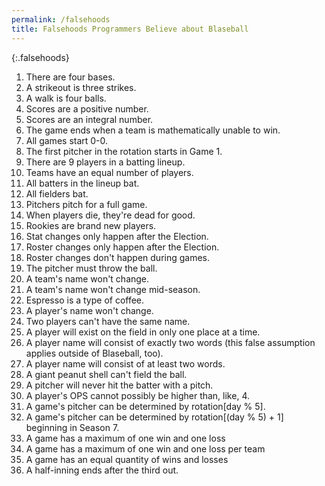 ```yaml
---
permalink: /falsehoods
title: Falsehoods Programmers Believe about Blaseball
---
```

{:.falsehoods}
1. There are four bases.
2. A strikeout is three strikes.
3. A walk is four balls.
4. Scores are a positive number.
5. Scores are an integral number.
6. The game ends when a team is mathematically unable to win.
7. All games start 0-0.
8. The first pitcher in the rotation starts in Game 1.
9. There are 9 players in a batting lineup.
10. Teams have an equal number of players.
11. All batters in the lineup bat.
12. All fielders bat.
13. Pitchers pitch for a full game.
14. When players die, they're dead for good.
15. Rookies are brand new players.
16. Stat changes only happen after the Election.
17. Roster changes only happen after the Election.
18. Roster changes don't happen during games.
19. The pitcher must throw the ball.
20. A team's name won't change.
21. A team's name won't change mid-season.
22. Espresso is a type of coffee.
23. A player's name won't change.
24. Two players can't have the same name.
25. A player will exist on the field in only one place at a time.
26. A player name will consist of exactly two words (this false assumption applies outside of Blaseball, too).
27. A player name will consist of at least two words.
28. A giant peanut shell can't field the ball.
29. A pitcher will never hit the batter with a pitch.
30. A player's OPS cannot possibly be higher than, like, 4.
31. A game's pitcher can be determined by rotation[day % 5].
32. A game's pitcher can be determined by rotation[(day % 5) + 1] beginning in Season 7.
33. A game has a maximum of one win and one loss
34. A game has a maximum of one win and one loss per team
35. A game has an equal quantity of wins and losses
36. A half-inning ends after the third out.
